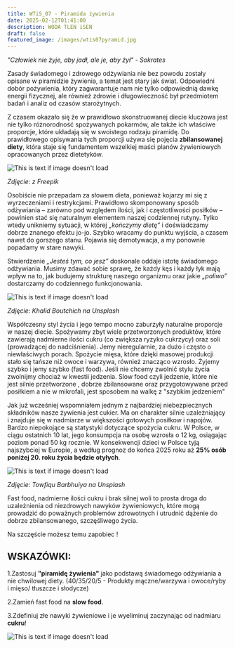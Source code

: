 ```yaml
---
title: WTiS_07 - Piramida żywienia
date: 2025-02-12T01:41:00
description: WODA TLEN iSEN
draft: false
featured_image: /images/wtis07pyramid.jpg
---
```

_"Człowiek nie żyje, aby jadł, ale je, aby żył" - Sokrates_

Zasady świadomego i zdrowego odżywiania nie bez powodu zostały opisane w piramidzie żywienia, a temat jest stary jak świat. Odpowiedni dobór pożywienia, który zagwarantuje nam nie tylko odpowiednią dawkę energii fizycznej, ale również zdrowie i długowieczność był przedmiotem badań i analiz od czasów starożytnych.

Z czasem okazało się że w prawidłowo skonstruowanej diecie kluczowa jest nie tylko różnorodność spożywanych pokarmów, ale także ich właściwe proporcje, które układają się w swoistego rodzaju piramidę. Do prawidłowego opisywania tych proporcji używa się pojęcia **zbilansowanej diety**, która staje się fundamentem wszelkiej maści planów żywieniowych opracowanych przez dietetyków.

![This is text if image doesn't load](/images/wtis07foodpyramid.jpg "nazwa")

_Zdjęcie: z Freepik_

Osobiście nie przepadam za słowem dieta, ponieważ kojarzy mi się z wyrzeczeniami i restrykcjami. Prawidłowo skomponowany sposób odżywiania – zarówno pod względem ilości, jak i częstotliwości posiłków – powinien stać się naturalnym elementem naszej codziennej rutyny. Tylko wtedy unikniemy sytuacji, w której _„kończymy dietę”_ i doświadczamy dobrze znanego efektu jo-jo. Szybko wracamy do punktu wyjścia, a czasem nawet do gorszego stanu. Pojawia się demotywacja, a my ponownie popadamy w stare nawyki.

Stwierdzenie _„Jesteś tym, co jesz”_ doskonale oddaje istotę świadomego odżywiania. Musimy zdawać sobie sprawę, że każdy kęs i każdy łyk mają wpływ na to, jak budujemy strukturę naszego organizmu oraz jakie _„paliwo”_ dostarczamy do codziennego funkcjonowania.

![This is text if image doesn't load](/images/wtis07fastfood.jpg "nazwa")

_Zdjęcie: Khalid Boutchich na Unsplash_

Współczesny styl życia i jego tempo mocno zaburzyły naturalne proporcje w naszej diecie. Spożywamy zbyt wiele przetworzonych produktów, które zawierają nadmierne ilości cukru (co zwiększa ryzyko cukrzycy) oraz soli (prowadzącej do nadciśnienia). Jemy nieregularnie, za dużo i często o niewłaściwych porach. Spożycie mięsa, które dzięki masowej produkcji stało się tańsze niż owoce i warzywa, również znacząco wzrosło. Żyjemy szybko i jemy szybko (fast food). Jeśli nie chcemy zwolnić stylu życia zwolnijmy chociaż w kwestii jedzenia. Slow food czyli jedzenie, które nie jest silnie przetworzone , dobrze zbilansowane oraz przygotowywane przed posiłkiem a nie w mikrofali, jest sposobem na walkę z "szybkim jedzeniem"

Jak już wcześniej wspomniałem jednym z najbardziej niebezpiecznych składników nasze żywienia jest cukier. Ma on charakter silnie uzależniający i znajduje się w nadmiarze w większości gotowych posiłkow i napojów. Bardzo niepokojące są statystyki dotyczące spożycia cukru. W Polsce, w ciągu ostatnich 10 lat, jego konsumpcja na osobę wzrosła o 12 kg, osiągając poziom ponad 50 kg rocznie. W konsekwencji dzieci w Polsce tyją najszybciej w Europie, a według prognoz do końca 2025 roku aż **25% osób poniżej 20. roku życia będzie otyłych**.

![This is text if image doesn't load](/images/wtis07fat.jpg "nazwa")

_Zdjęcie: Towfiqu Barbhuiya na Unsplash_

Fast food, nadmierne ilości cukru i brak silnej woli to prosta droga do uzależnienia od niezdrowych nawyków żywieniowych, które mogą prowadzić do poważnych problemów zdrowotnych i utrudnić dążenie do dobrze zbilansowanego, szczęśliwego życia. 

Na szczęście możesz temu zapobiec ! 

## **WSKAZÓWKI:**

1.Zastosuj **"piramidę żywienia"** jako podstawą świadomego odżywiania a nie chwilowej diety. (40/35/20/5 - Produkty mączne/warzywa i owoce/ryby i mięso/ tłuszcze i słodycze)

2.Zamień fast food na **slow food**.

3.Zdefiniuj złe nawyki żywieniowe i je wyeliminuj zaczynając od nadmiaru **cukru**!

![This is text if image doesn't load](/images/WTiS_piktogram.png "nazwa")
